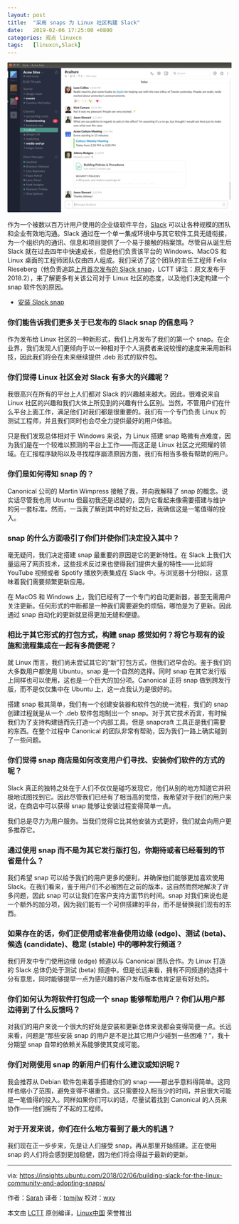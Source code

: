 ```yaml
---
layout: post
title:	"采用 snaps 为 Linux 社区构建 Slack"
date:	2019-02-06 17:25:00 +0800 
categories:	观点 linuxcn 
tags:	[linuxcn,Slack]
---
```



![](/Asserts/Images/album/201902/06/172514ij23r82222333yqv.png)


作为一个被数以百万计用户使用的企业级软件平台，[Slack](https://slack.com/) 可以让各种规模的团队和企业有效地沟通。Slack 通过在一个单一集成环境中与其它软件工具无缝衔接，为一个组织内的通讯、信息和项目提供了一个易于接触的档案馆。尽管自从诞生后 Slack 就在过去四年中快速成长，但是他们负责该平台的 Windows、MacOS 和 Linux 桌面的工程师团队仅由四人组成。我们采访了这个团队的主任工程师 Felix Rieseberg（他负责追踪[上月首次发布的 Slack snap](https://insights.ubuntu.com/2018/01/18/canonical-brings-slack-to-the-snap-ecosystem/)，LCTT 译注：原文发布于 2018.2），来了解更多有关该公司对于 Linux 社区的态度，以及他们决定构建一个 snap 软件包的原因。


* [安装 Slack snap](https://snapcraft.io/slack/)


### 你们能告诉我们更多关于已发布的 Slack snap 的信息吗？


作为发布给 Linux 社区的一种新形式，我们上月发布了我们的第一个 snap。在企业界，我们发现人们更倾向于以一种相对于个人消费者来说较慢的速度来采用新科技，因此我们将会在未来继续提供 .deb 形式的软件包。


### 你们觉得 Linux 社区会对 Slack 有多大的兴趣呢？


我很高兴在所有的平台上人们都对 Slack 的兴趣越来越大。因此，很难说来自 Linux 社区的兴趣和我们大体上所见到的兴趣有什么区别。当然，不管用户们在什么平台上面工作，满足他们对我们都是很重要的。我们有一个专门负责 Linux 的测试工程师，并且我们同时也会尽全力提供最好的用户体验。


只是我们发现总体相对于 Windows 来说，为 Linux 搭建 snap 略微有点难度，因为我们是在一个较难以预测的平台上工作——而这正是 Linux 社区之光照耀的领域。在汇报程序缺陷以及寻找程序崩溃原因方面，我们有相当多极有帮助的用户。


### 你们是如何得知 snap 的？


Canonical 公司的 Martin Wimpress 接触了我，并向我解释了 snap 的概念。说实话尽管我也用 Ubuntu 但最初我还是迟疑的，因为它看起来像需要搭建与维护的另一套标准。然而，一当我了解到其中的好处之后，我确信这是一笔值得的投入。


### snap 的什么方面吸引了你们并使你们决定投入其中？


毫无疑问，我们决定搭建 snap 最重要的原因是它的更新特性。在 Slack 上我们大量运用了网页技术，这些技术反过来也使得我们提供大量的特性——比如将 YouTube 视频或者 Spotify 播放列表集成在 Slack 中。与浏览器十分相似，这意味着我们需要频繁更新应用。


在 MacOS 和 Windows 上，我们已经有了一个专门的自动更新器，甚至无需用户关注更新。任何形式的中断都是一种我们需要避免的烦恼，哪怕是为了更新。因此通过 snap 自动化的更新就显得更加无缝和便捷。


### 相比于其它形式的打包方式，构建 snap 感觉如何？将它与现有的设施和流程集成在一起有多简便呢？


就 Linux 而言，我们尚未尝试其它的“新”打包方式，但我们迟早会的。鉴于我们的大多数用户都使用 Ubuntu，snap 是一个自然的选择。同时 snap 在其它发行版上同样也可以使用，这也是一个巨大的加分项。Canonical 正将 snap 做到跨发行版，而不是仅仅集中在 Ubuntu 上，这一点我认为是很好的。


搭建 snap 极其简单，我们有一个创建安装器和软件包的统一流程，我们的 snap 创建过程就是从一个 .deb 软件包炮制出一个 snap。对于其它技术而言，有时候我们为了支持构建链而先打造一个内部工具。但是 snapcraft 工具正是我们需要的东西。在整个过程中 Canonical 的团队非常有帮助，因为我们一路上确实碰到了一些问题。


### 你们觉得 snap 商店是如何改变用户们寻找、安装你们软件的方式的呢？


Slack 真正的独特之处在于人们不仅仅是碰巧发现它，他们从别的地方知道它并积极地试图找到它。因此尽管我们已经有了相当高的觉悟，我希望对于我们的用户来说，在商店中可以获得 snap 能够让安装过程变得简单一点。


我们总是尽力为用户服务。当我们觉得它比其他安装方式更好，我们就会向用户更多推荐它。


### 通过使用 snap 而不是为其它发行版打包，你期待或者已经看到的节省是什么？


我们希望 snap 可以给予我们的用户更多的便利，并确保他们能够更加喜欢使用 Slack。在我们看来，鉴于用户们不必被困在之前的版本，这自然而然地解决了许多问题，因此 snap 可以让我们在客户支持方面节约时间。snap 对我们来说也是一个额外的加分项，因为我们能有一个可供搭建的平台，而不是替换我们现有的东西。


### 如果存在的话，你们正使用或者准备使用边缘 (edge)、测试 (beta)、候选 (candidate)、稳定 (stable) 中的哪种发行频道？


我们开发中专门使用边缘 (edge) 频道以与 Canonical 团队合作。为 Linux 打造的 Slack 总体仍处于测试 (beta) 频道中。但是长远来看，拥有不同频道的选择十分有意思，同时能够提早一点为感兴趣的客户发布版本也肯定是有好处的。


### 你们如何认为将软件打包成一个 snap 能够帮助用户？你们从用户那边得到了什么反馈吗？


对我们的用户来说一个很大的好处是安装和更新总体来说都会变得简便一点。长远来看，问题是“那些安装 snap 的用户是不是比其它用户少碰到一些困难？”，我十分期望 snap 自带的依赖关系能够使其变成可能。


### 你们对刚使用 snap 的新用户们有什么建议或知识呢？


我会推荐从 Debian 软件包来着手搭建你们的 snap ——那出乎意料得简单。这同样也缩小了范围，避免变得不堪重负。这只需要投入相当少的时间，并且很大可能是一笔值得的投入。同样如果你们可以的话，尽量试着找到 Canonical 的人员来协作——他们拥有了不起的工程师。


### 对于开发来说，你们在什么地方看到了最大的机遇？


我们现在正一步步来，先是让人们接受 snap，再从那里开始搭建。正在使用 snap 的人们将会感到更加稳健，因为他们将会得益于最新的更新。




---


via: <https://insights.ubuntu.com/2018/02/06/building-slack-for-the-linux-community-and-adopting-snaps/>


作者：[Sarah](https://insights.ubuntu.com/author/sarahfd/) 译者：[tomjlw](https://github.com/tomjlw) 校对：[wxy](https://github.com/wxy)


本文由 [LCTT](https://github.com/LCTT/TranslateProject) 原创编译，[Linux中国](https://linux.cn/) 荣誉推出
